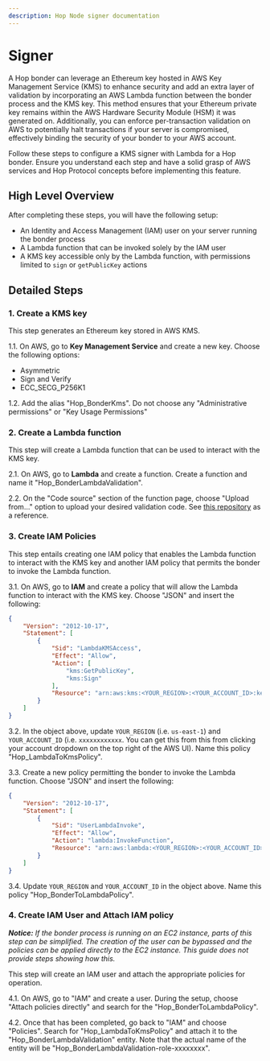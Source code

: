 ```yaml
---
description: Hop Node signer documentation
---
```


# Signer

A Hop bonder can leverage an Ethereum key hosted in AWS Key Management Service (KMS) to enhance security and add an extra layer of validation by incorporating an AWS Lambda function between the bonder process and the KMS key. This method ensures that your Ethereum private key remains within the AWS Hardware Security Module (HSM) it was generated on. Additionally, you can enforce per-transaction validation on AWS to potentially halt transactions if your server is compromised, effectively binding the security of your bonder to your AWS account.

Follow these steps to configure a KMS signer with Lambda for a Hop bonder. Ensure you understand each step and have a solid grasp of AWS services and Hop Protocol concepts before implementing this feature.

## High Level Overview

After completing these steps, you will have the following setup:

* An Identity and Access Management (IAM) user on your server running the bonder process
* A Lambda function that can be invoked solely by the IAM user
* A KMS key accessible only by the Lambda function, with permissions limited to `sign` or `getPublicKey` actions

## Detailed Steps

### 1. Create a KMS key

This step generates an Ethereum key stored in AWS KMS.

1.1. On AWS, go to **Key Management Service** and create a new key. Choose the following options:

* Asymmetric
* Sign and Verify
* ECC_SECG_P256K1

1.2. Add the alias "Hop_BonderKms". Do not choose any "Administrative permissions" or "Key Usage Permissions"

### 2. Create a Lambda function

This step will create a Lambda function that can be used to interact with the KMS key.

2.1. On AWS, go to **Lambda** and create a function. Create a function and name it "Hop_BonderLambdaValidation".

2.2. On the "Code source" section of the function page, choose "Upload from..." option to upload your desired validation code. See [this repository](https://github.com/hop-protocol/lambda-bonder-transaction-validation) as a reference.

### 3. Create IAM Policies

This step entails creating one IAM policy that enables the Lambda function to interact with the KMS key and another IAM policy that permits the bonder to invoke the Lambda function.

3.1. On AWS, go to **IAM** and create a policy that will allow the Lambda function to interact with the KMS key. Choose "JSON" and insert the following:

```json
{
    "Version": "2012-10-17",
    "Statement": [
        {
            "Sid": "LambdaKMSAccess",
            "Effect": "Allow",
            "Action": [
                "kms:GetPublicKey",
                "kms:Sign"
            ],
            "Resource": "arn:aws:kms:<YOUR_REGION>:<YOUR_ACCOUNT_ID>:key/Hop_BonderKms"
        }
    ]
}
```

3.2. In the object above, update `YOUR_REGION` (i.e. `us-east-1`) and `YOUR_ACCOUNT_ID` (i.e. `xxxxxxxxxxxx`. You can get this from this from clicking your account dropdown on the top right of the AWS UI). Name this policy "Hop_LambdaToKmsPolicy".

3.3. Create a new policy permitting the bonder to invoke the Lambda function. Choose "JSON" and insert the following:

```json
{
    "Version": "2012-10-17",
    "Statement": [
        {
            "Sid": "UserLambdaInvoke",
            "Effect": "Allow",
            "Action": "lambda:InvokeFunction",
            "Resource": "arn:aws:lambda:<YOUR_REGION>:<YOUR_ACCOUNT_ID>:function:Hop_BonderLambdaValidation"
        }
    ]
}
```

3.4. Update `YOUR_REGION` and `YOUR_ACCOUNT_ID` in the object above. Name this policy "Hop_BonderToLambdaPolicy".

### 4. Create IAM User and Attach IAM policy

_**Notice:** If the bonder process is running on an EC2 instance, parts of this step can be simplified. The creation of the user can be bypassed and the policies can be applied directly to the EC2 instance. This guide does not provide steps showing how this._

This step will create an IAM user and attach the appropriate policies for operation.

4.1. On AWS, go to "IAM" and create a user. During the setup, choose "Attach policies directly" and search for the "Hop_BonderToLambdaPolicy". 

4.2. Once that has been completed, go back to "IAM" and choose "Policies". Search for "Hop_LambdaToKmsPolicy" and attach it to the "Hop_BonderLambdaValidation" entity. Note that the actual name of the entity will be "Hop_BonderLambdaValidation-role-xxxxxxxx".
